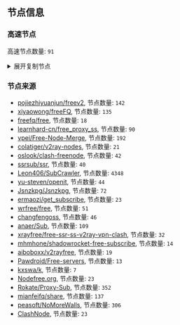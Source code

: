 ## 节点信息
### 高速节点
高速节点数量: `91`
<details>
  <summary>展开复制节点</summary>
https://github.com/alanbobs999/TopFreeProxies/tree/master/update
</details>

### 节点来源
- [pojiezhiyuanjun/freev2](https://github.com/pojiezhiyuanjun/freev2), 节点数量: `142`
- [xiyaowong/freeFQ](https://github.com/xiyaowong/freeFQ), 节点数量: `135`
- [freefq/free](https://github.com/freefq/free), 节点数量: `18`
- [learnhard-cn/free_proxy_ss](https://github.com/learnhard-cn/free_proxy_ss), 节点数量: `90`
- [vpei/Free-Node-Merge](https://github.com/vpei/Free-Node-Merge), 节点数量: `192`
- [colatiger/v2ray-nodes](https://github.com/colatiger/v2ray-nodes), 节点数量: `21`
- [oslook/clash-freenode](https://github.com/oslook/clash-freenode), 节点数量: `42`
- [ssrsub/ssr](https://github.com/ssrsub/ssr), 节点数量: `40`
- [Leon406/SubCrawler](https://github.com/Leon406/SubCrawler), 节点数量: `4348`
- [yu-steven/openit](https://github.com/yu-steven/openit), 节点数量: `44`
- [Jsnzkpg/Jsnzkpg](https://github.com/Jsnzkpg/Jsnzkpg), 节点数量: `72`
- [ermaozi/get_subscribe](https://github.com/ermaozi/get_subscribe), 节点数量: `23`
- [wrfree/free](https://github.com/wrfree/free), 节点数量: `51`
- [changfengoss](https://github.com/ronghuaxueleng/get_v2), 节点数量: `46`
- [anaer/Sub](https://github.com/anaer/Sub), 节点数量: `109`
- [xrayfree/free-ssr-ss-v2ray-vpn-clash](https://github.com/xrayfree/free-ssr-ss-v2ray-vpn-clash), 节点数量: `32`
- [mhmhone/shadowrocket-free-subscribe](https://github.com/mhmhone/shadowrocket-free-subscribe), 节点数量: `14`
- [aiboboxx/v2rayfree](https://github.com/aiboboxx/v2rayfree), 节点数量: `19`
- [Pawdroid/Free-servers](https://github.com/Pawdroid/Free-servers), 节点数量: `13`
- [kxswa/k](https://github.com/kxswa/k), 节点数量: `7`
- [Nodefree.org](https://github.com/Fukki-Z/nodefree), 节点数量: `23`
- [Rokate/Proxy-Sub](https://github.com/Rokate/Proxy-Sub), 节点数量: `352`
- [mianfeifq/share](https://github.com/mianfeifq/share), 节点数量: `137`
- [peasoft/NoMoreWalls](https://github.com/peasoft/NoMoreWalls), 节点数量: `306`
- [ClashNode](https://clashnode.com/f/freenode), 节点数量: `23`
